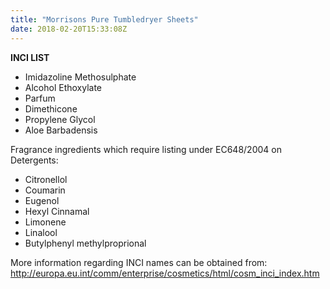 ```yaml
---
title: "Morrisons Pure Tumbledryer Sheets"
date: 2018-02-20T15:33:08Z
---
```

**INCI LIST**

* Imidazoline Methosulphate
* Alcohol Ethoxylate
* Parfum
* Dimethicone
* Propylene Glycol
* Aloe Barbadensis

Fragrance ingredients which require listing under EC648/2004 on Detergents:

* Citronellol
* Coumarin
* Eugenol
* Hexyl Cinnamal
* Limonene
* Linalool
* Butylphenyl methylproprional

More information regarding INCI names can be obtained from: http://europa.eu.int/comm/enterprise/cosmetics/html/cosm_inci_index.htm
